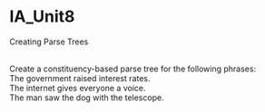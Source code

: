 # IA_Unit8

Creating Parse Trees

<br>
Create a constituency-based parse tree for the following phrases:

<br>
The government raised interest rates.

<br>
The internet gives everyone a voice.

<br>
The man saw the dog with the telescope.

<br>
